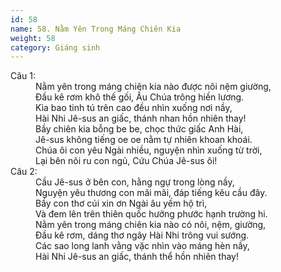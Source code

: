 ```yaml
---
id: 58
name: 58. Nằm Yên Trong Máng Chiên Kia
weight: 58
category: Giáng sinh
---
```

<dl><dt>Câu 1:</dt><dd data-verse="1">Nằm yên trong máng chiên kia nào được nôi nệm giường, <br/>Đầu kê rơm khô thế gối, Ấu Chúa trông hiền lương. <br/>Kìa bao tinh tú trên cao đều nhìn xuống nơi nầy, <br/>Hài Nhi Jê-sus an giấc, thánh nhan hồn nhiên thay! <br/>Bầy chiên kia bỗng be be, chọc thức giấc Anh Hài, <br/>Jê-sus không tiếng oe oe nằm tự nhiên khoan khoái. <br/>Chúa ôi con yêu Ngài nhiều, nguyện nhìn xuống từ trời, <br/>Lại bên nôi ru con ngủ, Cứu Chúa Jê-sus ôi! </dd><dt>Câu 2:</dt><dd data-verse="2">Cầu Jê-sus ở bên con, hằng ngự trong lòng nầy, <br/>Nguyện yêu thương con mãi mãi, đáp tiếng kêu cầu đây. <br/>Bầy con thơ cúi xin ơn Ngài âu yếm hộ trì, <br/>Và đem lên trên thiên quốc hưởng phước hạnh trường hi. <br/>Nằm yên trong máng chiên kia nào có nôi, nệm, giường, <br/>Đầu kê rơm, dáng thơ ngây Hài Nhi trông vui sướng. <br/>Các sao long lanh vằng vặc nhìn vào máng hèn nầy, <br/>Hài Nhi Jê-sus an giấc, thánh thể hồn nhiên thay! </dd></dl>
